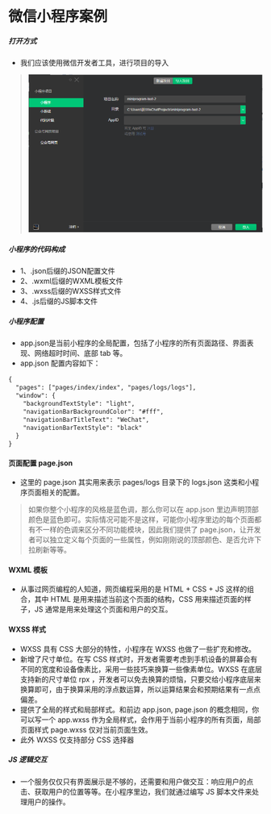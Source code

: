 # 微信小程序案例
##### 打开方式
- 我们应该使用微信开发者工具，进行项目的导入
> <img alt="./pic.png" mode="widthFix" src = './pic.PNG'>
##### 小程序的代码构成
- 1、.json后缀的JSON配置文件
- 2、.wxml后缀的WXML模板文件
- 3、.wxss后缀的WXSS样式文件
- 4、.js后缀的JS脚本文件
##### 小程序配置
- app.json是当前小程序的全局配置，包括了小程序的所有页面路径、界面表现、网络超时时间、底部 tab 等。
- app.json 配置内容如下：
```
{
  "pages": ["pages/index/index", "pages/logs/logs"],
  "window": {
    "backgroundTextStyle": "light",
    "navigationBarBackgroundColor": "#fff",
    "navigationBarTitleText": "WeChat",
    "navigationBarTextStyle": "black"
  }
}
```
#### 页面配置 page.json
- 这里的 page.json 其实用来表示 pages/logs 目录下的 logs.json 这类和小程序页面相关的配置。

> 如果你整个小程序的风格是蓝色调，那么你可以在 app.json 里边声明顶部颜色是蓝色即可。实际情况可能不是这样，可能你小程序里边的每个页面都有不一样的色调来区分不同功能模块，因此我们提供了 page.json，让开发者可以独立定义每个页面的一些属性，例如刚刚说的顶部颜色、是否允许下拉刷新等等。
#### WXML 模板
- 从事过网页编程的人知道，网页编程采用的是 HTML + CSS + JS 这样的组合，其中 HTML 是用来描述当前这个页面的结构，CSS 用来描述页面的样子，JS 通常是用来处理这个页面和用户的交互。
#### WXSS 样式
- WXSS 具有 CSS 大部分的特性，小程序在 WXSS 也做了一些扩充和修改。
- 新增了尺寸单位。在写 CSS 样式时，开发者需要考虑到手机设备的屏幕会有不同的宽度和设备像素比，采用一些技巧来换算一些像素单位。WXSS 在底层支持新的尺寸单位 rpx ，开发者可以免去换算的烦恼，只要交给小程序底层来换算即可，由于换算采用的浮点数运算，所以运算结果会和预期结果有一点点偏差。
- 提供了全局的样式和局部样式。和前边 app.json, page.json 的概念相同，你可以写一个 app.wxss 作为全局样式，会作用于当前小程序的所有页面，局部页面样式 page.wxss 仅对当前页面生效。
- 此外 WXSS 仅支持部分 CSS 选择器
##### JS 逻辑交互
- 一个服务仅仅只有界面展示是不够的，还需要和用户做交互：响应用户的点击、获取用户的位置等等。在小程序里边，我们就通过编写 JS 脚本文件来处理用户的操作。
